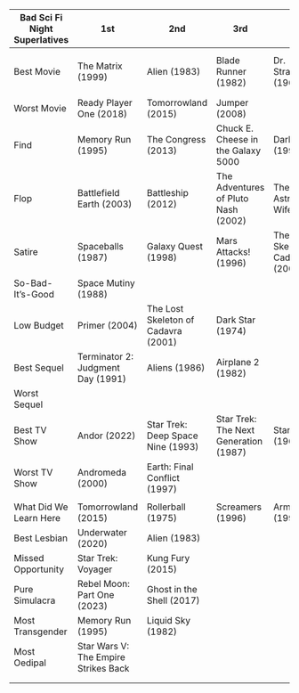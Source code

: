 | Bad Sci Fi Night Superlatives | 1st                                  | 2nd                                 | 3rd                                   | 4th                                 | 5th                          | 6th                       | 7th                         | 8th | 9th | 10th |
| ----------------------------- | ------------------------------------ | ----------------------------------- | ------------------------------------- | ----------------------------------- | ---------------------------- | ------------------------- | --------------------------- | --- | --- | ---- |
| Best Movie                    | The Matrix (1999)                    | Alien (1983)                        | Blade Runner (1982)                   | Dr. Strangelove (1964)              | 2001: A Space Odyssey (1969) | Back to the Future (1985) |                             |     |     |      |
| Worst Movie                   | Ready Player One (2018)              | Tomorrowland (2015)                 | Jumper (2008)                         |                                     |                              |                           |                             |     |     |      |
| Find                          | Memory Run (1995)                    | The Congress (2013)                 | Chuck E. Cheese in the Galaxy 5000    | Dark City (1998)                    | Starcrash (1978)             | Hyperspace (1984)         | Liquid Sky (1982)           |     |     |      |
| Flop                          | Battlefield Earth (2003)             | Battleship (2012)                   | The Adventures of Pluto Nash (2002)   | The Astronaut’s Wife (1999)         |                              | Armageddon (1998)         |                             |     |     |      |
| Satire                        | Spaceballs (1987)                    | Galaxy Quest (1998)                 | Mars Attacks! (1996)                  | The Lost Skeleton of Cadavra (2001) | Dark Star (1974)             | Starship Troopers (1997)  |                             |     |     |      |
| So-Bad-It’s-Good              | Space Mutiny (1988)                  |                                     |                                       |                                     |                              |                           |                             |     |     |      |
| Low Budget                    | Primer (2004)                        | The Lost Skeleton of Cadavra (2001) | Dark Star (1974)                      |                                     |                              |                           |                             |     |     |      |
| Best Sequel                   | Terminator 2: Judgment Day (1991)    | Aliens (1986)                       | Airplane 2 (1982)                     |                                     |                              |                           |                             |     |     |      |
| Worst Sequel                  |                                      |                                     |                                       |                                     |                              |                           |                             |     |     |      |
| Best TV Show                  | Andor (2022)                         | Star Trek: Deep Space Nine (1993)   | Star Trek: The Next Generation (1987) | Star Trek (1966)                    | The Expanse (2015)           | The Twilight Zone (1959)  | Battlestar Galactica (2004) |     |     |      |
| Worst TV Show                 | Andromeda (2000)                     | Earth: Final Conflict (1997)        |                                       |                                     |                              |                           |                             |     |     |      |
|                               |                                      |                                     |                                       |                                     |                              |                           |                             |     |     |      |
| What Did We Learn Here        | Tomorrowland (2015)                  | Rollerball (1975)                   | Screamers (1996)                      | Armageddon (1998)                   | C.H.U.D. (1984)              | The Creator (2023)        | Existenz (1999)             |     |     |      |
| Best Lesbian                  | Underwater (2020)                    | Alien (1983)                        |                                       |                                     |                              |                           |                             |     |     |      |
| Missed Opportunity            | Star Trek: Voyager                   | Kung Fury (2015)                    |                                       |                                     |                              |                           |                             |     |     |      |
| Pure Simulacra                | Rebel Moon: Part One (2023)          | Ghost in the Shell (2017)           |                                       |                                     |                              |                           |                             |     |     |      |
| Most Transgender              | Memory Run (1995)                    | Liquid Sky (1982)                   |                                       |                                     |                              |                           |                             |     |     |      |
| Most Oedipal                  | Star Wars V: The Empire Strikes Back |                                     |                                       |                                     |                              |                           |                             |     |     |      |
|                               |                                      |                                     |                                       |                                     |                              |                           |                             |     |     |      |
|                               |                                      |                                     |                                       |                                     |                              |                           |                             |     |     |      |
